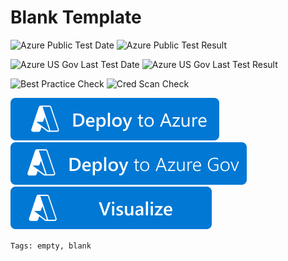 # Blank Template

![Azure Public Test Date](https://azurequickstartsservice.blob.core.windows.net/badges/module/ml-synpase/PublicLastTestDate.svg)
![Azure Public Test Result](https://azurequickstartsservice.blob.core.windows.net/badges/module/ml-synpase/PublicDeployment.svg)

![Azure US Gov Last Test Date](https://azurequickstartsservice.blob.core.windows.net/badges/module/ml-synpase/FairfaxLastTestDate.svg)
![Azure US Gov Last Test Result](https://azurequickstartsservice.blob.core.windows.net/badges/module/ml-synpase/FairfaxDeployment.svg)

![Best Practice Check](https://azurequickstartsservice.blob.core.windows.net/badges/module/ml-synpase/BestPracticeResult.svg)
![Cred Scan Check](https://azurequickstartsservice.blob.core.windows.net/badges/module/ml-synpase/CredScanResult.svg)

[![Deploy To Azure](https://raw.githubusercontent.com/Azure/azure-quickstart-templates/master/1-CONTRIBUTION-GUIDE/images/deploytoazure.svg?sanitize=true)](https://portal.azure.com/#create/Microsoft.Template/uri/https%3A%2F%2Fraw.githubusercontent.com%2FAzure%2Fazure-quickstart-templates%2Fmaster%2Fmodule%2Fml-synpase%2Fazuredeploy.json)
[![Deploy To Azure US Gov](https://raw.githubusercontent.com/Azure/azure-quickstart-templates/master/1-CONTRIBUTION-GUIDE/images/deploytoazuregov.svg?sanitize=true)](https://portal.azure.us/#create/Microsoft.Template/uri/https%3A%2F%2Fraw.githubusercontent.com%2FAzure%2Fazure-quickstart-templates%2Fmaster%2Fmodule%2Fml-synpase%2Fazuredeploy.json)
[![Visualize](https://raw.githubusercontent.com/Azure/azure-quickstart-templates/master/1-CONTRIBUTION-GUIDE/images/visualizebutton.svg?sanitize=true)](http://armviz.io/#/?load=https%3A%2F%2Fraw.githubusercontent.com%2FAzure%2Fazure-quickstart-templates%2Fmaster%2Fmodule%2Fml-synpase%2Fazuredeploy.json)

`Tags: empty, blank`

